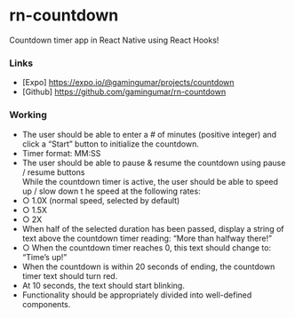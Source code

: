 # rn-countdown
Countdown timer app in React Native using React Hooks!


### Links
- [Expo] https://expo.io/@gamingumar/projects/countdown
- [Github] https://github.com/gamingumar/rn-countdown


### Working


- The user should be able to enter a # of minutes (positive integer) and click a “Start”
button to initialize the countdown.
- Timer format: MM:SS  
- The user should be able to pause & resume the countdown using pause / resume
  buttons  
  While the countdown timer is active, the user should be able to speed up / slow     down t he speed at the following rates:
- ○ 1.0X (normal speed, selected by default)
- ○ 1.5X
- ○ 2X   
- When half of the selected duration has been passed, display a string of text above the countdown timer reading: “More than halfway there!”
- ○ When the countdown timer reaches 0, this text should change to: “Time’s up!”  
- When the countdown is within 20 seconds of ending, the countdown timer text should turn red.  
- At 10 seconds, the text should start blinking.  
- Functionality should be appropriately divided into well-defined components.